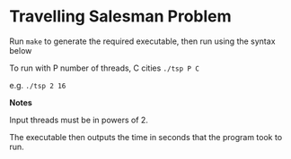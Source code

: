 Travelling Salesman Problem
===========================

Run ```make``` to generate the required executable, then run using the syntax below

To run with P number of threads, C cities
    ```./tsp P C```

e.g.
    ```./tsp 2 16```

**Notes**

Input threads must be in powers of 2.

The executable then outputs the time in seconds that the program took to run.
